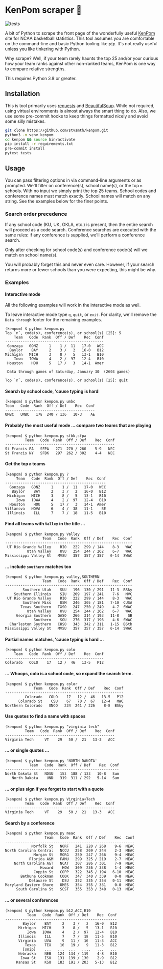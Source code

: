# KenPom scraper 🏀

![tests](https://github.com/stvsmth/kenpom/workflows/tests/badge.svg)

A bit of Python to scrape the front page of the wonderfully useful
[KenPom](https://kenpom.com) site for NCAA basketball statistics. This tool assumes
you are comfortable on the command-line and basic Python tooling like `pip`. It's
not really useful unless you like tinkering with Python.

Why scrape? Well, if your team rarely haunts the top 25 and/or your curious how your
team ranks against other non-ranked teams, KenPom is one way to compare relative
strengths.

This requires Python 3.8 or greater.

## Installation

This is tool primarily uses [requests](https://requests.readthedocs.io/en/master/)
and [BeautifulSoup](https://www.crummy.com/software/BeautifulSoup/bs4/doc/). While not
required, using virtual environments is almost always the smart thing to do. Also, we
use some pre-commit hooks to keep things formatted nicely and avoid some silly mistakes.

```bash
git clone https://github.com/stvsmth/kenpom.git
python3 -m venv kenpom
cd kenpom && source bin/activate
pip install -r requirements.txt
pre-commit install
pytest tests
```

## Usage

You can pass filtering options in via command-line arguments or as prompted. We'll
filter on conference(s), school name(s), or the top `n` schools. With no input we
simply print the top 25 teams. School codes and conference names must match exactly.
School names will match on any string. See the examples below for the finer points.

### Search order precedence
If any school code (KU, UK, OKLA, etc.) is present, then the entire search will
proceed as a code search. Conference searches are executed with the same rules: if any
conference is supplied, we'll perform a conference search.

Only after checking for school code(s) and conference code(s) will we match on school
name(s).

You will probably forget this and never even care. However, if your search returns more
or fewer schools than you were expecting, this might be why.

### Examples

#### Interactive mode

All the following examples will work in the interactive mode as well.

To leave interactive mode type `q`, `quit`, or `exit`. For clarity, we'll remove the
`Data through` footer for the remaining examples.

    (kenpom) $ python kenpom.py
    Top `n`, code(s), conference(s), or school(s) [25]: 5
        Team   Code  Rank  Off / Def    Rec  Conf
    ---------------------------------------------
     Gonzaga   GONZ     1    1 /  11   17-0   WCC
      Baylor    BAY     2    3 /   2   16-0   B12
    Michigan   MICH     3    8 /   5   13-1   B10
        Iowa   IOWA     4    2 /  97   12-4   B10
     Houston    HOU     5   17 /   3   14-1  Amer

     Data through games of Saturday, January 30  (2603 games)

    Top `n`, code(s), conference(s), or school(s) [25]: quit

[//]: # (Edit doc-gen.txt rather than the following content)
#### Search by school code, 'cause typing is hard
    (kenpom) $ python kenpom.py umbc
    Team   Code  Rank  Off / Def    Rec  Conf
    -----------------------------------------
    UMBC   UMBC   178  240 / 136   10-3    AE


[//]: # (Edit doc-gen.txt rather than the following content)
#### Probably the most useful mode ... compare two teams that are playing
    (kenpom) $ python kenpom.py sfbk,sfpa
             Team   Code  Rank  Off / Def    Rec  Conf
    --------------------------------------------------
    St Francis PA   SFPA   271  270 / 260    5-9   NEC
    St Francis NY   SFBK   297  262 / 302    4-4   NEC


[//]: # (Edit doc-gen.txt rather than the following content)
#### Get the top `n` teams
    (kenpom) $ python kenpom.py 7
         Team   Code  Rank  Off / Def    Rec  Conf
    ----------------------------------------------
      Gonzaga   GONZ     1    1 /  11   17-0   WCC
       Baylor    BAY     2    3 /   2   16-0   B12
     Michigan   MICH     3    8 /   5   13-1   B10
         Iowa   IOWA     4    2 /  97   12-4   B10
      Houston    HOU     5   17 /   3   14-1  Amer
    Villanova   NOVA     6    4 /  38   11-1    BE
     Illinois    ILL     7    7 /  18   11-5   B10


[//]: # (Edit doc-gen.txt rather than the following content)
#### Find all teams with `Valley` in the title ...
    (kenpom) $ python kenpom.py Valley
                     Team   Code  Rank  Off / Def    Rec  Conf
    ----------------------------------------------------------
     UT Rio Grande Valley    RIO   222  299 / 144    8-3   WAC
              Utah Valley    UVU   254  244 / 262    6-7   WAC
    Mississippi Valley St   MVSU   357  357 / 357   0-14  SWAC


[//]: # (Edit doc-gen.txt rather than the following content)
#### ... include `southern` matches too
    (kenpom) $ python kenpom.py valley,SOUTHERN
                     Team   Code  Rank  Off / Def    Rec  Conf
    ----------------------------------------------------------
            Southern Utah    SUU   196  130 / 291   11-3  BSky
        Southern Illinois    SIU   209  197 / 241    7-6   MVC
     UT Rio Grande Valley    RIO   222  299 / 144    8-3   WAC
            Southern Miss    USM   246  305 / 181   7-10  CUSA
           Texas Southern   TXSO   247  250 / 249    4-7  SWAC
              Utah Valley    UVU   254  244 / 262    6-7   WAC
         Georgia Southern   GASO   266  314 / 193   11-8    SB
                 Southern    SOU   276  317 / 196    4-6  SWAC
      Charleston Southern   CHSO   343  342 / 311   1-15  BSth
    Mississippi Valley St   MVSU   357  357 / 357   0-14  SWAC


[//]: # (Edit doc-gen.txt rather than the following content)
#### Partial names matches, 'cause typing is hard ...
    (kenpom) $ python kenpom.py colo
        Team   Code  Rank  Off / Def    Rec  Conf
    ---------------------------------------------
    Colorado   COLO    17   12 /  46   13-5   P12


[//]: # (Edit doc-gen.txt rather than the following content)
#### ... Whoops, colo is a school code, so expand the search term.
    (kenpom) $ python kenpom.py color
                 Team   Code  Rank  Off / Def    Rec  Conf
    ------------------------------------------------------
             Colorado   COLO    17   12 /  46   13-5   P12
          Colorado St    CSU    67   70 /  67   12-4   MWC
    Northern Colorado   UNCO   234  241 / 226    8-8  BSky


[//]: # (Edit doc-gen.txt rather than the following content)
#### Use quotes to find a name with spaces
    (kenpom) $ python kenpom.py "virginia tech"
             Team   Code  Rank  Off / Def    Rec  Conf
    --------------------------------------------------
    Virginia Tech     VT    29   50 /  21   13-3   ACC


[//]: # (Edit doc-gen.txt rather than the following content)
#### ... or single quotes ...
    (kenpom) $ python kenpom.py 'NORTH DAKOTA'
               Team   Code  Rank  Off / Def    Rec  Conf
    ----------------------------------------------------
    North Dakota St   NDSU   153  188 / 133   10-8   Sum
       North Dakota    UND   319  311 / 292   5-14   Sum


[//]: # (Edit doc-gen.txt rather than the following content)
#### ... or plus sign if you forget to start with a quote
    (kenpom) $ python kenpom.py Virginia+Tech
             Team   Code  Rank  Off / Def    Rec  Conf
    --------------------------------------------------
    Virginia Tech     VT    29   50 /  21   13-3   ACC


[//]: # (Edit doc-gen.txt rather than the following content)
#### Search by a conference
    (kenpom) $ python kenpom.py meac
                      Team   Code  Rank  Off / Def    Rec  Conf
    -----------------------------------------------------------
                Norfolk St   NORF   241  220 / 268    9-6  MEAC
    North Carolina Central   NCCU   258  269 / 244    2-3  MEAC
                 Morgan St   MORG   259  247 / 266    9-4  MEAC
               Florida A&M   FAMU   299  325 / 219    2-7  MEAC
        North Carolina A&T   NCAT   307  286 / 301    7-9  MEAC
                    Howard    HOW   309  236 / 338    1-4  MEAC
                 Coppin St   COPP   322  345 / 194   6-10  MEAC
           Bethune Cookman   COOK   347  340 / 339    0-0  MEAC
               Delaware St    DSU   352  335 / 354   0-11  MEAC
    Maryland Eastern Shore   UMES   354  355 / 331    0-0  MEAC
         South Carolina St   SCST   355  353 / 348   0-13  MEAC


[//]: # (Edit doc-gen.txt rather than the following content)
#### ... or several conferences
    (kenpom) $ python kenpom.py b12,ACC,B10
              Team   Code  Rank  Off / Def    Rec  Conf
    ---------------------------------------------------
            Baylor    BAY     2    3 /   2   16-0   B12
          Michigan   MICH     3    8 /   5   13-1   B10
              Iowa   IOWA     4    2 /  97   12-4   B10
          Illinois    ILL     7    7 /  18   11-5   B10
          Virginia    UVA     9   11 /  16   11-3   ACC
             Texas    TEX    10   19 /   9   11-3   B12
            [snip]    ...   ...  ...   ....   ...   ...
          Nebraska    NEB   124  134 / 119    4-8   B10
           Iowa St    ISU   131  139 / 130    2-9   B12
         Kansas St    KSU   183  191 / 203   5-13   B12
